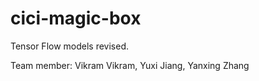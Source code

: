 # cici-magic-box
Tensor Flow models revised.

Team member: Vikram Vikram, Yuxi Jiang, Yanxing Zhang
